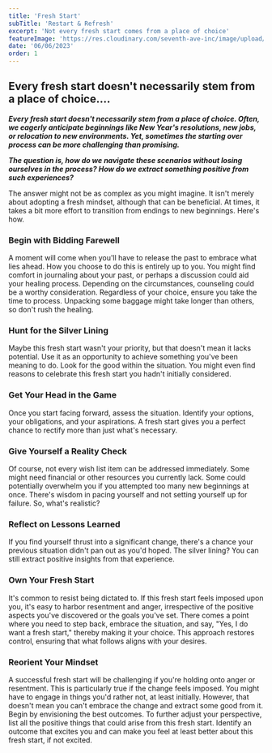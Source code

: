 ```yaml
---
title: 'Fresh Start'
subTitle: 'Restart & Refresh'
excerpt: 'Not every fresh start comes from a place of choice'
featureImage: 'https://res.cloudinary.com/seventh-ave-inc/image/upload/v1686102884/Restart_gfi0q5.png'
date: '06/06/2023'
order: 1
---
```


## Every fresh start doesn't necessarily stem from a place of choice....

***Every fresh start doesn't necessarily stem from a place of choice. Often, we eagerly anticipate beginnings like New Year's resolutions, new jobs, or relocation to new environments. Yet, sometimes the starting over process can be more challenging than promising.*** 

***The question is, how do we navigate these scenarios without losing ourselves in the process? How do we extract something positive from such experiences?***

The answer might not be as complex as you might imagine. It isn't merely about adopting a fresh mindset, although that can be beneficial. At times, it takes a bit more effort to transition from endings to new beginnings. Here's how.

### Begin with Bidding Farewell

A moment will come when you'll have to release the past to embrace what lies ahead. How you choose to do this is entirely up to you. You might find comfort in journaling about your past, or perhaps a discussion could aid your healing process. Depending on the circumstances, counseling could be a worthy consideration. Regardless of your choice, ensure you take the time to process. Unpacking some baggage might take longer than others, so don't rush the healing.

### Hunt for the Silver Lining

Maybe this fresh start wasn't your priority, but that doesn't mean it lacks potential. Use it as an opportunity to achieve something you've been meaning to do. Look for the good within the situation. You might even find reasons to celebrate this fresh start you hadn't initially considered.

### Get Your Head in the Game

Once you start facing forward, assess the situation. Identify your options, your obligations, and your aspirations. A fresh start gives you a perfect chance to rectify more than just what's necessary. 

### Give Yourself a Reality Check

Of course, not every wish list item can be addressed immediately. Some might need financial or other resources you currently lack. Some could potentially overwhelm you if you attempted too many new beginnings at once. There's wisdom in pacing yourself and not setting yourself up for failure. So, what's realistic?

### Reflect on Lessons Learned

If you find yourself thrust into a significant change, there's a chance your previous situation didn't pan out as you'd hoped. The silver lining? You can still extract positive insights from that experience. 

### Own Your Fresh Start

It's common to resist being dictated to. If this fresh start feels imposed upon you, it's easy to harbor resentment and anger, irrespective of the positive aspects you've discovered or the goals you've set. There comes a point where you need to step back, embrace the situation, and say, "Yes, I do want a fresh start," thereby making it your choice. This approach restores control, ensuring that what follows aligns with your desires.

### Reorient Your Mindset

A successful fresh start will be challenging if you're holding onto anger or resentment. This is particularly true if the change feels imposed. You might have to engage in things you'd rather not, at least initially. However, that doesn't mean you can't embrace the change and extract some good from it. Begin by envisioning the best outcomes. To further adjust your perspective, list all the positive things that could arise from this fresh start. Identify an outcome that excites you and can make you feel at least better about this fresh start, if not excited.

